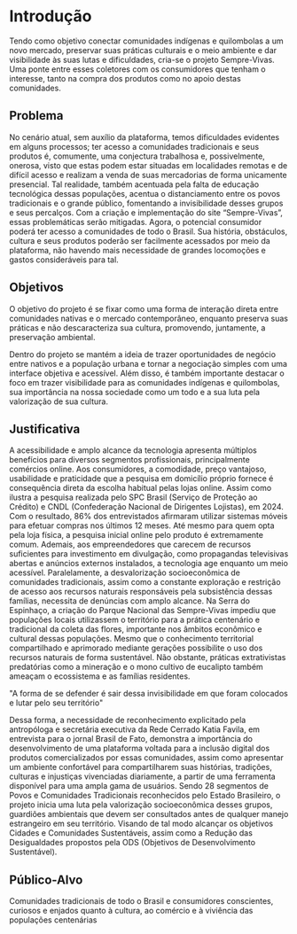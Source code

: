 # Introdução

Tendo como objetivo conectar comunidades indígenas e quilombolas a um novo mercado, preservar suas práticas culturais e o meio ambiente e dar visibilidade às suas lutas e dificuldades, cria-se o projeto Sempre-Vivas. Uma ponte entre esses coletores com os consumidores que tenham o interesse, tanto na compra dos produtos como no apoio destas comunidades.

## Problema
No cenário atual, sem auxílio da plataforma, temos dificuldades evidentes em alguns processos; ter acesso a comunidades tradicionais e seus produtos é, comumente, uma conjectura trabalhosa e, possivelmente, onerosa, visto que estas podem estar situadas em localidades remotas e de difícil acesso e realizam a venda de suas mercadorias de forma unicamente presencial. Tal realidade, também acentuada pela falta de educação tecnológica dessas populações, acentua o distanciamento entre os povos tradicionais e o grande público, fomentando a invisibilidade desses grupos e seus percalços. Com a criação e implementação do site “Sempre-Vivas”, essas problemáticas serão mitigadas. Agora, o potencial consumidor poderá ter acesso a comunidades de todo o Brasil. Sua história, obstáculos, cultura e seus produtos poderão ser facilmente acessados por meio da plataforma, não havendo mais necessidade de grandes locomoções e gastos consideráveis para tal.

## Objetivos

O objetivo do projeto é se fixar como uma forma de interação direta entre comunidades nativas e o mercado contemporâneo, enquanto preserva suas práticas e não descaracteriza sua cultura, promovendo, juntamente, a preservação ambiental.

Dentro do projeto se mantém a ideia de trazer oportunidades de negócio entre nativos e a população urbana e tornar a negociação simples com uma interface objetiva e acessível. Além disso, é também importante destacar o foco em trazer visibilidade para as comunidades indígenas e quilombolas, sua importância na nossa sociedade como um todo e a sua luta pela valorização de sua cultura.  

## Justificativa

A acessibilidade e amplo alcance da tecnologia apresenta múltiplos benefícios para diversos segmentos profissionais, principalmente comércios online. Aos consumidores, a comodidade, preço vantajoso, usabilidade e praticidade que a pesquisa em domicílio próprio fornece é consequência direta da escolha habitual pelas lojas online. Assim como ilustra a pesquisa realizada pelo SPC Brasil (Serviço de Proteção ao Crédito) e CNDL (Confederação Nacional de Dirigentes Lojistas), em 2024. Com o resultado, 86% dos entrevistados afirmaram utilizar sistemas móveis para efetuar compras nos últimos 12 meses. Até mesmo para quem opta pela loja física, a pesquisa inicial online pelo produto é extremamente comum. Ademais, aos empreendedores que carecem de recursos suficientes para investimento em divulgação, como propagandas televisivas abertas e anúncios externos instalados, a tecnologia age enquanto um meio acessível.
Paralelamente, a desvalorização socioeconômica de comunidades tradicionais, assim como a constante exploração e restrição de acesso aos recursos naturais responsáveis pela subsistência dessas famílias, necessita de denúncias com amplo alcance. Na Serra do Espinhaço, a criação do Parque Nacional das Sempre-Vivas impediu que populações locais utilizassem o território para a prática centenário e tradicional da coleta das flores, importante nos âmbitos econômico e cultural dessas populações. Mesmo que o conhecimento territorial compartilhado e aprimorado mediante gerações possibilite o uso dos recursos naturais de forma sustentável. Não obstante, práticas extrativistas predatórias como a mineração e o mono cultivo de eucalipto também ameaçam o ecossistema e as famílias residentes.

"A forma de se defender é sair dessa invisibilidade em que foram colocados e lutar pelo seu território"

Dessa forma, a necessidade de reconhecimento explicitado pela antropóloga e secretária executiva da Rede Cerrado Katia Favila, em entrevista para o jornal Brasil de Fato, demonstra a importância do desenvolvimento de uma plataforma voltada para a inclusão digital dos produtos comercializados por essas comunidades, assim como apresentar um ambiente confortável para compartilharem suas histórias, tradições, culturas e injustiças vivenciadas diariamente, a partir de uma ferramenta disponível para uma ampla gama de usuários. Sendo 28 segmentos de Povos e Comunidades Tradicionais reconhecidos pelo Estado Brasileiro, o projeto inicia uma luta pela valorização socioeconômica desses grupos, guardiões ambientais que devem ser consultados antes de qualquer manejo estrangeiro em seu território. Visando de tal modo alcançar os objetivos Cidades e Comunidades Sustentáveis, assim como a Redução das Desigualdades propostos pela ODS (Objetivos de Desenvolvimento Sustentável).

## Público-Alvo

Comunidades tradicionais de todo o Brasil e consumidores conscientes, curiosos e enjados quanto à cultura, ao comércio e à viviência das populações centenárias
